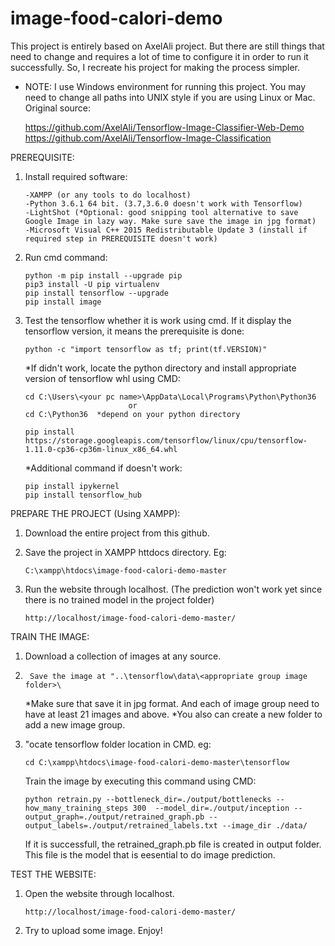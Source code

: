 # image-food-calori-demo
This project is entirely based on AxelAli project. But there are still things that need to change and requires a lot of time to configure it in order to run it successfully. So, I recreate his project for making the process simpler.
* NOTE: I use Windows environment for running this project. You may need to change all paths into UNIX style if you are using Linux or Mac.
Original source:

	https://github.com/AxelAli/Tensorflow-Image-Classifier-Web-Demo
	https://github.com/AxelAli/Tensorflow-Image-Classification

PREREQUISITE:
1. 	Install required software:
	
		-XAMPP (or any tools to do localhost)
		-Python 3.6.1 64 bit. (3.7,3.6.0 doesn't work with Tensorflow)
		-LightShot (*Optional: good snipping tool alternative to save Google Image in lazy way. Make sure save the image in jpg format)
		-Microsoft Visual C++ 2015 Redistributable Update 3 (install if required step in PREREQUISITE doesn't work)

2.	Run cmd command:

		python -m pip install --upgrade pip
		pip3 install -U pip virtualenv
		pip install tensorflow --upgrade
		pip install image
	
3.	Test the tensorflow whether it is work using cmd. If it display the tensorflow version, it means the prerequisite is done:
		
		python -c "import tensorflow as tf; print(tf.VERSION)"
	
	*If didn't work, locate the python directory and install appropriate version of tensorflow whl using CMD:
	
		cd C:\Users\<your pc name>\AppData\Local\Programs\Python\Python36
		                       or
		cd C:\Python36  *depend on your python directory
		
		pip install https://storage.googleapis.com/tensorflow/linux/cpu/tensorflow-1.11.0-cp36-cp36m-linux_x86_64.whl
	
	*Additional command if doesn't work:
	
		pip install ipykernel
		pip install tensorflow_hub

PREPARE THE PROJECT (Using XAMPP):

1.	Download the entire project from this github.

2.	Save the project in XAMPP httdocs directory. Eg:

		C:\xampp\htdocs\image-food-calori-demo-master

3.	Run the website through localhost. (The prediction won't work yet since there is no trained model in the project folder)
		
		http://localhost/image-food-calori-demo-master/
	
TRAIN THE IMAGE: 

1. 	Download a collection of images at any source.
2.  	Save the image at "..\tensorflow\data\<appropriate group image folder>\
   	*Make sure that save it in jpg format. And each of image group need to have at least 21 images and above.
    	*You also can create a new folder to add a new image group.
	
2.	"ocate tensorflow folder location in CMD. eg:
      
		cd C:\xampp\htdocs\image-food-calori-demo-master\tensorflow
	
	Train the image by executing this command using CMD:
	    
		python retrain.py --bottleneck_dir=./output/bottlenecks --how_many_training_steps 300  --model_dir=./output/inception --output_graph=./output/retrained_graph.pb --output_labels=./output/retrained_labels.txt --image_dir ./data/

	If it is successfull, the retrained_graph.pb file is created in output folder. This file is the model that is eesential to do image prediction.
	
TEST THE WEBSITE:

1.	Open the website through localhost.

		http://localhost/image-food-calori-demo-master/

2.	Try to upload some image. Enjoy!
